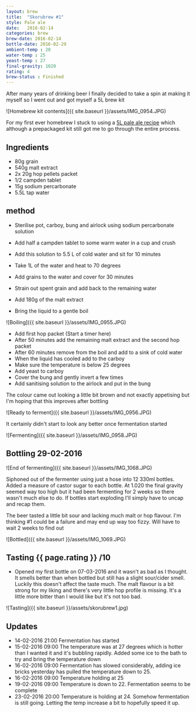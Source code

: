 ```yaml
---
layout: brew
title:  "Skorubrew #1"
style: Pale ale
date:   2016-02-14
categories: brew
brew-date: 2016-02-14
bottle-date: 2016-02-29
ambient-temp : 28
water-temp : 25
yeast-temp : 27
final-gravity: 1020
rating: 4
brew-status : Finished
---
```


After many years of drinking beer I finally decided to take a spin at making it myself so I went out and got myself a 5L brew kit

![Homebrew kit contents]({{ site.baseurl }}/assets/IMG_0954.JPG)

For my first ever homebrew I stuck to using a [5L pale ale recipe](http://www.thehopandgrain.com.au/product/5l-pale-ale-extract-recipe/) which although a prepackaged kit still got me to go through the entire process.

Ingredients
--------

* 80g grain
* 540g malt extract
* 2x 20g hop pellets packet
* 1/2 campden tablet
* 15g sodium percarbonate 
* 5.5L tap water

method
-------

* Sterilise pot, carboy, bung and airlock using sodium percarbonate solution
* Add half a campden tablet to some warm water in a cup and crush
* Add this solution to 5.5 L of cold water and sit for 10 minutes

* Take 1L of the water and heat to 70 degrees
* Add grains to the water and cover for 30 minutes
* Strain out spent grain and add back to the remaining water
* Add 180g of the malt extract
* Bring the liquid to a gentle boil

![Boiling]({{ site.baseurl }}/assets/IMG_0955.JPG)

* Add first hop packet (Start a timer here)
* After 50 minutes add the remaining malt extract and the second hop packet
* After 60 minutes remove from the boil and add to a sink of cold water
* When the liquid has cooled add to the carboy
* Make sure the temperature is below 25 degrees
* Add yeast to carboy
* Cover the bung and gently invert a few times
* Add sanitising solution to the airlock and put in the bung


The colour came out looking a little bit brown and not exactly appetising but I'm hoping that this improves after bottling

![Ready to ferment]({{ site.baseurl }}/assets/IMG_0956.JPG)

It certainly didn't start to look any better once fermentation started

![Fermenting]({{ site.baseurl }}/assets/IMG_0958.JPG)


Bottling 29-02-2016
---------

![End of fermenting]({{ site.baseurl }}/assets/IMG_1068.JPG)

Siphoned out of the fermenter using just a hose into 12 330ml bottles. Added a measure of castor sugar to each bottle. At 1.020 the final gravity seemed way too high but it had been fermenting for 2 weeks so there wasn't much else to do. If bottles start exploding I'll simply have to uncap and recap them.

The beer tasted a little bit sour and lacking much malt or hop flavour. I'm thinking #1 could be a failure and may end up way too fizzy. Will have to wait 2 weeks to find out



![Bottled]({{ site.baseurl }}/assets/IMG_1069.JPG)

Tasting {{ page.rating }} /10
--------

* Opened my first bottle on 07-03-2016 and it wasn't as bad as I thought. It smells better than when bottled but still has a slight sour/cider smell. Luckily this doesn't affect the taste much. The malt flavour is a bit strong for my liking and there's very little hop profile is missing. It's a little more bitter than I would like but it's not too bad.

![Tasting]({{ site.baseurl }}/assets/skorubrew1.jpg)


Updates
------

* 14-02-2016 21:00 Fermentation has started
* 15-02-2016 09:00 The temperature was at 27 degrees which is hotter than I wanted it and it's bubbling rapidly. Added some ice to the bath to try and bring the temperature down
* 16-02-2016 09:00 Fermentation has slowed considerably, adding ice bricks yesterday has pulled the temperature down to 25.
* 16-02-2016 09:00 Temperature holding at 25
* 19-02-2016 09:00 Temperature is down to 22. Fermentation seems to be complete
* 23-02-2016 20:00 Temperature is holding at 24. Somehow fermentation is still going. Letting the temp increase a bit to hopefully speed it up.